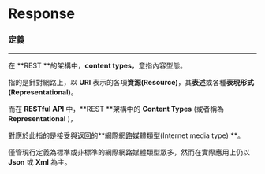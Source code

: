 # Response

### 定義

---

在 **REST **的架構中，**content types**，意指內容型態。

指的是針對網路上，以 **URI** 表示的各項**資源\(Resource\)**，其**表述**或各種**表現形式\(Representational\)**。

而在 **RESTful API** 中，**REST **架構中的 **Content Types** \(或者稱為 **Representational** \)，

對應於此指的是接受與返回的**網際網路媒體類型\(Internet media type\) **。

僅管現行定義為標準或非標準的網際網路媒體類型眾多，然而在實際應用上仍以 **Json** 或 **Xml** 為主。

